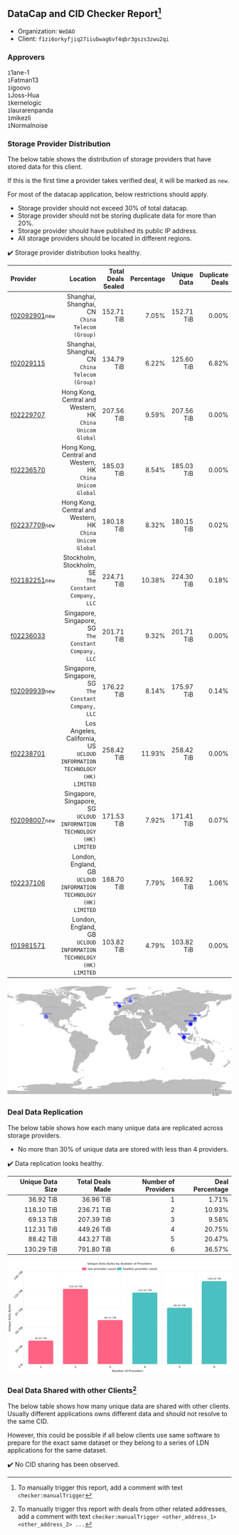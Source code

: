 ## DataCap and CID Checker Report[^1]
 - Organization: `WeDAO`
 - Client: `f1zi6orkyfjiq27iiubwag6vf4qbr3gszs3zwu2qi`
### Approvers
`1`1ane-1<br/>`1`Fatman13<br/>`1`igoovo<br/>`1`Joss-Hua<br/>`1`kernelogic<br/>`1`laurarenpanda<br/>`1`mikezli<br/>`1`Normalnoise

### Storage Provider Distribution
The below table shows the distribution of storage providers that have stored data for this client.

If this is the first time a provider takes verified deal, it will be marked as `new`.

For most of the datacap application, below restrictions should apply.
 - Storage provider should not exceed 30% of total datacap.
 - Storage provider should not be storing duplicate data for more than 20%.
 - Storage provider should have published its public IP address.
 - All storage providers should be located in different regions.

✔️ Storage provider distribution looks healthy.

| Provider                                                    |                                                                     Location | Total Deals Sealed | Percentage | Unique Data | Duplicate Deals |
| :---------------------------------------------------------- | ---------------------------------------------------------------------------: | -----------------: | ---------: | ----------: | --------------: |
| [f02092901](https://filfox.info/en/address/f02092901)`new`  |                           Shanghai, Shanghai, CN<br/>`China Telecom (Group)` |         152.71 TiB |      7.05% |  152.71 TiB |           0.00% |
| [f02029115](https://filfox.info/en/address/f02029115)       |                           Shanghai, Shanghai, CN<br/>`China Telecom (Group)` |         134.79 TiB |      6.22% |  125.60 TiB |           6.82% |
| [f02229707](https://filfox.info/en/address/f02229707)       |                 Hong Kong, Central and Western, HK<br/>`China Unicom Global` |         207.56 TiB |      9.59% |  207.56 TiB |           0.00% |
| [f02236570](https://filfox.info/en/address/f02236570)       |                 Hong Kong, Central and Western, HK<br/>`China Unicom Global` |         185.03 TiB |      8.54% |  185.03 TiB |           0.00% |
| [f02237709](https://filfox.info/en/address/f02237709)`new`  |                 Hong Kong, Central and Western, HK<br/>`China Unicom Global` |         180.18 TiB |      8.32% |  180.15 TiB |           0.02% |
| [f02182251](https://filfox.info/en/address/f02182251)`new`  |                     Stockholm, Stockholm, SE<br/>`The Constant Company, LLC` |         224.71 TiB |     10.38% |  224.30 TiB |           0.18% |
| [f02236033](https://filfox.info/en/address/f02236033)       |                     Singapore, Singapore, SG<br/>`The Constant Company, LLC` |         201.71 TiB |      9.32% |  201.71 TiB |           0.00% |
| [f02099939](https://filfox.info/en/address/f02099939)`new`  |                     Singapore, Singapore, SG<br/>`The Constant Company, LLC` |         176.22 TiB |      8.14% |  175.97 TiB |           0.14% |
| [f02238701](https://filfox.info/en/address/f02238701)       | Los Angeles, California, US<br/>`UCLOUD INFORMATION TECHNOLOGY (HK) LIMITED` |         258.42 TiB |     11.93% |  258.42 TiB |           0.00% |
| [f02098007](https://filfox.info/en/address/f02098007)`new`  |    Singapore, Singapore, SG<br/>`UCLOUD INFORMATION TECHNOLOGY (HK) LIMITED` |         171.53 TiB |      7.92% |  171.41 TiB |           0.07% |
| [f02237106](https://filfox.info/en/address/f02237106)       |         London, England, GB<br/>`UCLOUD INFORMATION TECHNOLOGY (HK) LIMITED` |         168.70 TiB |      7.79% |  166.92 TiB |           1.06% |
| [f01981571](https://filfox.info/en/address/f01981571)       |         London, England, GB<br/>`UCLOUD INFORMATION TECHNOLOGY (HK) LIMITED` |         103.82 TiB |      4.79% |  103.82 TiB |           0.00% |

<img src="https://raw.githubusercontent.com/data-preservation-programs/filplus-checker-assets/main/filecoin-project/filecoin-plus-large-datasets/issues/1820/1691404174443.png"/>

### Deal Data Replication
The below table shows how each many unique data are replicated across storage providers.

- No more than 30% of unique data are stored with less than 4 providers.

✔️ Data replication looks healthy.

| Unique Data Size | Total Deals Made | Number of Providers | Deal Percentage |
| ---------------: | ---------------: | ------------------: | --------------: |
|        36.92 TiB |        36.96 TiB |                   1 |           1.71% |
|       118.10 TiB |       236.71 TiB |                   2 |          10.93% |
|        69.13 TiB |       207.39 TiB |                   3 |           9.58% |
|       112.31 TiB |       449.26 TiB |                   4 |          20.75% |
|        88.42 TiB |       443.27 TiB |                   5 |          20.47% |
|       130.29 TiB |       791.80 TiB |                   6 |          36.57% |

<img src="https://raw.githubusercontent.com/data-preservation-programs/filplus-checker-assets/main/filecoin-project/filecoin-plus-large-datasets/issues/1820/1691404175054.png"/>

### Deal Data Shared with other Clients[^3]
The below table shows how many unique data are shared with other clients.
Usually different applications owns different data and should not resolve to the same CID.

However, this could be possible if all below clients use same software to prepare for the exact same dataset or they belong to a series of LDN applications for the same dataset.

✔️ No CID sharing has been observed.

[^1]: To manually trigger this report, add a comment with text `checker:manualTrigger`

[^2]: Deals from those addresses are combined into this report as they are specified with `checker:manualTrigger`

[^3]: To manually trigger this report with deals from other related addresses, add a comment with text `checker:manualTrigger <other_address_1> <other_address_2> ...`
